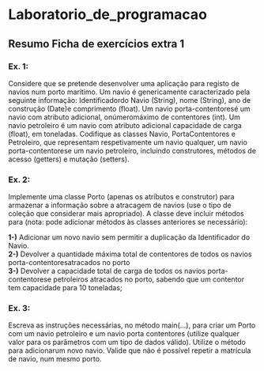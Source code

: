 # Laboratorio_de_programacao

## Resumo Ficha de exercícios extra 1

### Ex. 1:
Considere  que  se  pretende  desenvolver  uma  aplicação  para  registo  de  navios  num porto marítimo.   Um   navio   é   genericamente   caracterizado   pela   seguinte   informação: Identificadordo Navio (String), nome (String), ano de construção (Date)e comprimento (float). Um  navio porta-contentoresé  um  navio  com  atributo  adicional,  onúmeromáximo  de contentores (int). Um navio petroleiro é um navio com atributo adicional capacidade de carga (float),  em  toneladas.  Codifique  as  classes  Navio,  PortaContentores  e  Petroleiro,  que representam  respetivamente  um  navio  qualquer,  um  navio porta-contentorese  um  navio petroleiro, incluindo construtores, métodos de acesso (getters) e mutação (setters).

### Ex. 2: 

Implemente  uma  classe  Porto  (apenas  os  atributos  e  construtor)  para  armazenar  a informação  sobre  a  atracagem  de  navios  (use  o  tipo  de  coleção  que  considerar  mais apropriado).  A  classe  deve  incluir  métodos  para  (nota:  pode  adicionar  métodos  às  classes anteriores se necessário):
 
   **1-)** Adicionar um novo navio sem permitir a duplicação da Identificador do Navio.                                   
   **2-)** Devolver a quantidade máxima total de contentores de todos os navios porta-contentoresatracados no porto                                
   **3-)** Devolver a capacidade total de carga de todos os navios porta-contentorese petroleiros atracados no porto, sabendo que um contentor tem capacidade para 10 toneladas;

### Ex. 3: 

Escreva as instruções necessárias, no método main(...), para criar um Porto com um navio petroleiro e um navio porta contentores (utilize qualquer valor para os parâmetros com um tipo de dados válido). Utilize o método para adicionarum novo navio. Valide que não é possível repetir a matrícula de navio, num mesmo porto.
